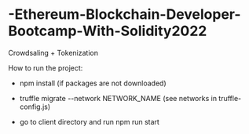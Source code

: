 # -Ethereum-Blockchain-Developer-Bootcamp-With-Solidity2022
   Crowdsaling + Tokenization

How to run the project:

- npm install (if packages are not downloaded)

- truffle migrate --network NETWORK_NAME (see networks in truffle-config.js)

- go to client directory and run
    npm run start
